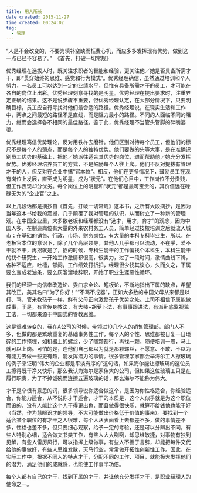 ```yaml
---
title: 用人所长
date created: 2015-11-27
time created: 00:24:02
tag:
  - 管理
---
```



“人是不会改变的，不要为填补空缺而枉费心机，而应多多发挥现有优势，做到这一点已经不容易了。”  《首先，打破一切常规》

优秀经理在选拔人时，既关注求职者的智能和经验，更关注他／她是否具备所需才干，即“贯穿始终的思维、感觉和行为模式”。优秀经理确信，虽然通过培训和个人努力，一名员工可以达到一定的业绩水平，但惟有具备所需才干的员工，才可能在各自的岗位上出彩。优秀经理刻意寻找的是明星。优秀经理在提出要求时，注重界定正确的结果。这不是说步骤不重要，但优秀经理认定，在大部分情况下，只要明确目标，员工应自行寻找对他们最合适的路径。优秀经理说，在现实生活和工作中，两点之间最短的路径不是直线，而是阻力最小的路径。不同的人面临不同的阻力，继而会选择各不相同的最佳路径。鉴于此，优秀经理不当管头管脚的碎嘴婆婆。

优秀经理笃信优势理论，反对用铁杵去磨针。他们区别对待每个员工，但他们的标尺不是每个人的弱点，而是每个人的独特优势。他们要做的头等大事，是在准确识别员工优势的基础上，把他／她派往适合其优势的岗位，进而帮助他／她充分发挥优势。优秀经理培养员工的方式，不是鼓励每个人往上爬。他们不反对提拔有管理才干的人，但反对在企业中搞“官本位”。相反，他们在更多情况下，鼓励员工在现有岗位上发展，直至成为明星，成为“状元”。在他们心目中，工作岗位不分贵贱，但工作表现却分优劣。每个岗位上的明星和“状元”都是最可宝贵的，其价值远在碌碌无为的“企业官”之上。

以上几段话都是摘抄自《首先，打破一切常规》这本书，之所有大段摘抄，是因为当年这本书给我的震撼，几乎颠覆了我对管理的认识，从而树立了一种新的管理观。在中国企业里，大多数老板和经理都没有“选才，用才，育才”的观念，因为中国人多，在制造岗位有大量的外来农村务工人员，简单经过技校培训之后就流入城市；在基础的销售、行政、市场、财务岗位，有大量的本科专科毕业生，所以，在老板官本位的意识下，除了几个高层领导，其他人几乎都可以流动，不在乎，爱不干就不干，再招就是了，招的时候，专科生能干的工作偏找个本科生，本科生能干的找个研究生，一开始工作激情都很高，很卖力，过了一段时间，激情曲线下降，各种不适应，吐槽，郁闷，工作绩效打折扣，经理很少找其谈心，久而久之，下属要么变成老油条，要么灰溜溜地辞职，开始了职业生涯恶性循环。

我们的经理一向信奉改造论、委曲求全论、短板论，不断地指出下属的缺点，希望其改正，美其名曰“为了你好！”“不骂不成器”，正如大多数的中国父母从来都是以打、骂、管来教孩子一样，鲜有父母正向激励孩子优势之处。上司不相信下属能做成事，于是，有言传身教法，有大棒+胡萝卜法，有事事跟进法，有派卧底监视监工法，一切都来源于中国式的管教思维。

这是很难转变的，我在A公司的时候，带领过10几个人的销售管理部，部门人不多，但做的都是繁琐重复的基础事务性工作，每个人的个性、思维都被日复一日琐碎的工作掩埋，如机器上的螺丝，少了哪颗都行，再找一颗，随便培训一周，马上就可以上岗。可怕的是，连他们自己都以为就是那颗螺丝，不愿意、不敢、不以为有能力去做一些更有趣，能发挥潜力的事情。很多管理学家都会举海尔工人擦玻璃的例子来证明“伟大的企业都是平淡有序的”这句话，如果海尔能让擦玻璃的这位员工擦得既干净又快乐，那么我认为海尔是家伟大的公司，但如果这位玻璃工只是在履行职责，为了不掉饭碗而连擦五遍玻璃的话，那么海尔不能称为伟大。

才干是个很有意思的词，很多领导说你适合做这个，是因为你性格适合，你经验适合，你能力适合，从不说你才干适合，才干的本质是，这个人似乎就是为这个职位而设的，没有人能比这个人干得更出色，而且做得很快乐，就算不给钱他也能干好（当然，作为慧眼识才的领导，不大可能做出价格低于价值的事来）。要找到一个适合某个职位的有才干之人很难，每个人从表面看上去都差不多，做的事情差不多，性格也差不多，但只要细心观察，给予一定的考验，还是可以分辨出不同，有些人特别心细，适合做文书类工作，有些人大大咧咧，却思维敏捷，对事物有独到见解，有些人雷厉风行，可以指挥上级做事，有些人不善于言辞，却能把每件交代给他的事做好，有些人思维发散，天马行空，常常做开拓性创新性工作。因此，在实际工作中，根据不同人的特点才干，分配不同的工作、项目，就能极大发挥他们的潜力，满足他们的成就感，也能使工作事半功倍。

每个人都有自己的才干，找到下属的才干，并让他充分发挥才干，是职业经理人的使命之一。
